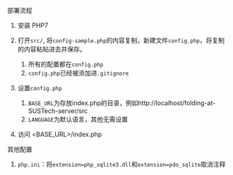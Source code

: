 部署流程

1. 安装 PHP7

2. 打开`src/`, 将`config-sample.php`的内容复制，新建文件`config.php`，将复制的内容粘贴进去并保存。
   1. 所有的配置都在`config.php`
   2. `config.php`已经被添加进`.gitignore`
3. 设置`config.php`
   1. `BASE_URL`为存放index.php的目录，例如http://localhost/folding-at-SUSTech-server/src
   2. `LANGUAGE`为默认语言，其他无需设置
4. 访问 <BASE_URL>/index.php

其他配置
1. `php.ini`：将`extension=php_sqlite3.dll`和`extension=pdo_sqlite`取消注释